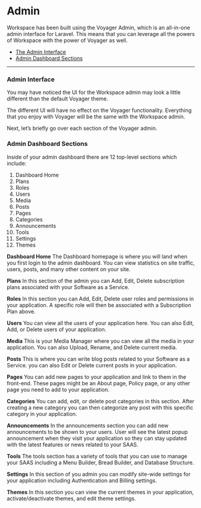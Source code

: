 # Admin

Workspace has been built using the Voyager Admin, which is an all-in-one admin interface for Laravel. This means that you can leverage all the powers of Workspace with the power of Voyager as well.

> 

- [The Admin Interface](#admin-interface)
- [Admin Dashboard Sections](#admin-dashboard-sections)

---

<a name="admin-interface"></a>
### Admin Interface

You may have noticed the UI for the Workspace admin may look a little different than the default Voyager theme.

The different UI will have no effect on the Voyager functionality. Everything that you enjoy with Voyager will be the same with the Workspace admin.

Next, let’s briefly go over each section of the Voyager admin.

<a name="admin-dashboard-sections"></a>
### Admin Dashboard Sections

Inside of your admin dashboard there are 12 top-level sections which include:

1. Dashboard Home
2. Plans
3. Roles
4. Users
5. Media
6. Posts
7. Pages
8. Categories
9. Announcements
10. Tools
11. Settings
12. Themes

**Dashboard Home**
The Dashboard homepage is where you will land when you first login to the admin dashboard. You can view statistics on site traffic, users, posts, and many other content on your site.

**Plans**
In this section of the admin you can Add, Edit, Delete subscription plans associated with your Software as a Service.

**Roles**
In this section you can Add, Edit, Delete user roles and permissions in your application. A specific role will then be associated with a Subscription Plan above.

**Users**
You can view all the users of your application here. You can also Edit, Add, or Delete users of your application.

**Media**
This is your Media Manager where you can view all the media in your application. You can also Upload, Rename, and Delete current media.

**Posts**
This is where you can write blog posts related to your Software as a Service. you can also Edit or Delete current posts in your application.

**Pages**
You can add new pages to your application and link to them in the front-end. These pages might be an About page, Policy page, or any other page you need to add to your application.

**Categories**
You can add, edit, or delete post categories in this section. After creating a new category you can then categorize any post with this specific category in your application.

**Announcements**
In the announcements section you can add new announcements to be shown to your users. User will see the latest popup announcement when they visit your application so they can stay updated with the latest features or news related to your SAAS.

**Tools**
The tools section has a variety of tools that you can use to manage your SAAS including a Menu Builder, Bread Builder, and Database Structure.

**Settings**
In this section of you admin you can modify site-wide settings for your application including Authentication and Billing settings.

**Themes**
In this section you can view the current themes in your application, activate/deactivate themes, and edit theme settings.

